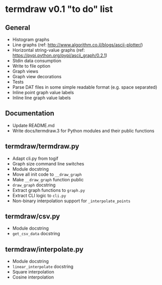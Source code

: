 termdraw v0.1 "to do" list
==========================

General
-------
+ Histogram graphs
+ Line graphs (ref: http://www.algorithm.co.il/blogs/ascii-plotter/)
+ Horizontal string-value graphs (ref:
  https://pypi.python.org/pypi/ascii_graph/0.2.1)
+ Stdin data consumption
+ Write to file option
+ Graph views
+ Graph view decorations
+ Tests
+ Parse DAT files in some simple readable format (e.g. space separated)
+ Inline point graph value labels
+ Inline line graph value labels

Documentation
-------------
+ Update README.md
+ Write docs/termdraw.3 for Python modules and their public functions

termdraw/termdraw.py
--------------------
+ Adapt cli.py from togif
+ Graph size command line switches
+ Module docstring
+ Move all init code to `__draw_graph`
+ Make `__draw_graph` function public
+ `draw_graph` docstring
+ Extract graph functions to `graph.py`
+ Extract CLI logic to `cli.py`
+ Non-binary interpolation support for `_interpolate_points`

termdraw/csv.py
---------------
+ Module docstring
+ `get_csv_data` docstring

termdraw/interpolate.py
-----------------------
+ Module docstring
+ `linear_interpolate` docstring
+ Square interpolation
+ Cosine interpolation
